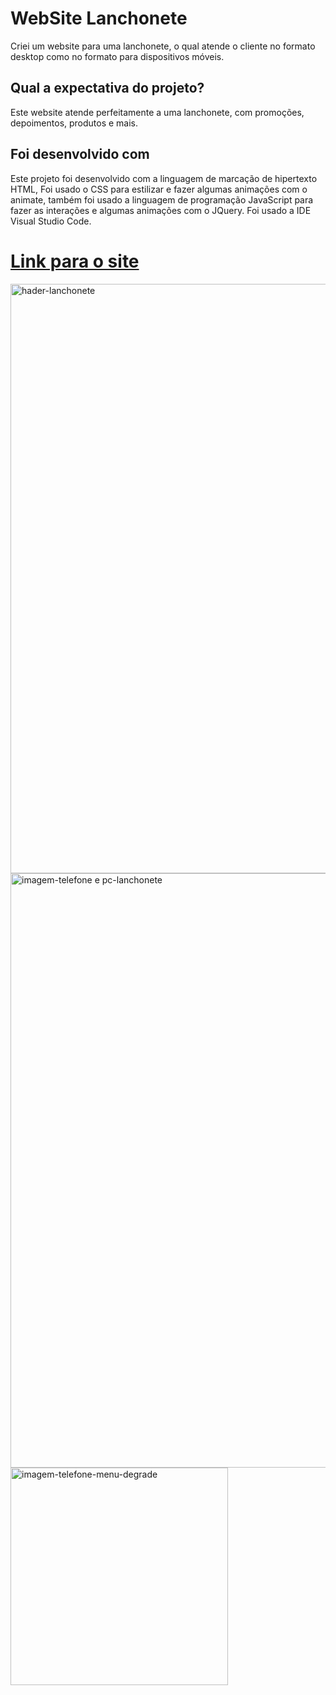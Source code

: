 # WebSite Lanchonete
 Criei um website para uma lanchonete, o qual atende o cliente no formato desktop como no formato para dispositivos móveis.

## Qual a expectativa do projeto?
Este website atende perfeitamente a uma lanchonete, com promoções, depoimentos, produtos e mais.

## Foi desenvolvido com
Este projeto foi desenvolvido com a linguagem de marcação de hipertexto HTML, Foi usado o CSS para estilizar e fazer algumas animações com o animate, também foi usado a linguagem de programação JavaScript para fazer as interações e algumas animações com o JQuery. Foi usado a IDE Visual Studio Code.

# [Link para o site](https://zezerinomattos.github.io/lanchonete_zmattos/index.html) 

<img width="943" alt="hader-lanchonete" src="https://user-images.githubusercontent.com/75408744/156461454-b9ff79ff-cfd4-4dc4-bccd-8c0320bdc408.png">

<img width="951" alt="imagem-telefone e pc-lanchonete" src="https://user-images.githubusercontent.com/75408744/156461519-37d6ccaa-78fd-49f9-be28-7f683720e966.png">

<img width="348" alt="imagem-telefone-menu-degrade" src="https://user-images.githubusercontent.com/75408744/156461577-4203b995-cb33-4387-ac00-8a2d54e4aa11.png">
